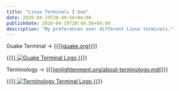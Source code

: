 ```yaml
---
title: "Linux Terminals I Use"
date: 2020-04-19T20:49:56+04:00
publishdate: 2020-04-19T20:49:56+04:00
description: "My preferences over different Linux terminals."
---
```


Guake Terminal -> {{<a href="http://guake.org/" target="_blank" rel="noopener noreferrer">}}guake.org{{</a>}}

{{<a href="http://guake.org/" target="_blank" rel="noopener noreferrer">}}
![Guake Terminal Logo](https://res.cloudinary.com/oorkan/image/upload/v1587322266/blog/img/topics/linux/guake_logo_lqmadp.png)
{{</a>}}

Terminology -> {{<a href="https://www.enlightenment.org/about-terminology.md" target="_blank" rel="noopener noreferrer">}}enlightenment.org/about-terminology.md{{</a>}}

{{<a href="https://www.enlightenment.org/about-terminology.md" target="_blank" rel="noopener noreferrer">}}
![Terminology Terminal Logo](https://res.cloudinary.com/oorkan/image/upload/v1587322382/blog/img/topics/linux/terminology_logo_pmzrsf.png)
{{</a>}}
